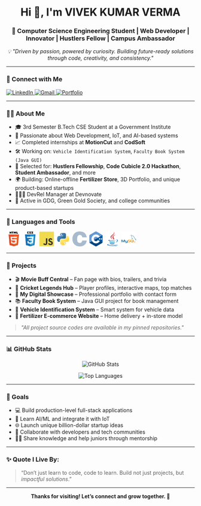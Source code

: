 <h1 align="center">Hi 👋, I'm VIVEK KUMAR VERMA</h1>
<h3 align="center">🚀 Computer Science Engineering Student | Web Developer | Innovator | Hustlers Fellow | Campus Ambassador</h3>

<p align="center">
  <em>💡 "Driven by passion, powered by curiosity. Building future-ready solutions through code, creativity, and consistency."</em>
</p>

---

### 🔗 Connect with Me

<p align="left">
  <a href="https://www.linkedin.com/in/vivekumarverma" target="_blank">
    <img src="https://img.shields.io/badge/LinkedIn-%230077B5.svg?style=for-the-badge&logo=linkedin&logoColor=white" alt="LinkedIn" />
  </a>
  <a href="mailto:vkumarverma670@gmail.com" target="_blank">
    <img src="https://img.shields.io/badge/Gmail-D14836?style=for-the-badge&logo=gmail&logoColor=white" alt="Gmail" />
  </a>
  <a href="https://vivekgitninja.github.io/Port/" target="_blank">
    <img src="https://img.shields.io/badge/Portfolio-%2312100E.svg?style=for-the-badge&logo=github&logoColor=white" alt="Portfolio" />
  </a>
</p>

---

### 🧑‍💻 About Me

- 🎓 3rd Semester B.Tech CSE Student at a Government Institute  
- 🧠 Passionate about Web Development, IoT, and AI-based systems  
- 📈 Completed internships at **MotionCut** and **CodSoft**  
- 🛠️ Working on: `Vehicle Identification System`, `Faculty Book System (Java GUI)`  
- 🌟 Selected for: **Hustlers Fellowship**, **Code Cubicle 2.0 Hackathon**, **Student Ambassador**, and more  
- 🌍 Building: Online-offline **Fertilizer Store**, 3D Portfolio, and unique product-based startups  
- 🧑‍🤝‍🧑 DevRel Manager at Devnovate  
- 📌 Active in GDG, Green Gold Society, and college communities

---

### 🔧 Languages and Tools

<p align="left">
  <img src="https://raw.githubusercontent.com/devicons/devicon/master/icons/html5/html5-original-wordmark.svg" alt="HTML5" width="40" height="40"/> 
  <img src="https://raw.githubusercontent.com/devicons/devicon/master/icons/css3/css3-original-wordmark.svg" alt="CSS3" width="40" height="40"/> 
  <img src="https://raw.githubusercontent.com/devicons/devicon/master/icons/javascript/javascript-original.svg" alt="JavaScript" width="40" height="40"/>
  <img src="https://raw.githubusercontent.com/devicons/devicon/master/icons/python/python-original.svg" alt="Python" width="40" height="40"/> 
  <img src="https://raw.githubusercontent.com/devicons/devicon/master/icons/c/c-original.svg" alt="C" width="40" height="40"/> 
  <img src="https://raw.githubusercontent.com/devicons/devicon/master/icons/cplusplus/cplusplus-original.svg" alt="C++" width="40" height="40"/> 
  <img src="https://raw.githubusercontent.com/devicons/devicon/master/icons/java/java-original.svg" alt="Java" width="40" height="40"/>
  <img src="https://raw.githubusercontent.com/devicons/devicon/master/icons/mysql/mysql-original-wordmark.svg" alt="MySQL" width="40" height="40"/>
</p>

---

### 🚀 Projects

- 🎬 **Movie Buff Central** – Fan page with bios, trailers, and trivia  
- 🏏 **Cricket Legends Hub** – Player profiles, interactive maps, top matches  
- 💼 **My Digital Showcase** – Professional portfolio with contact form  
- 📚 **Faculty Book System** – Java GUI project for book management  
- 🚗 **Vehicle Identification System** – Smart system for vehicle data  
- 🌾 **Fertilizer E-commerce Website** – Home delivery + in-store model  

> _"All project source codes are available in my pinned repositories."_

---

### 📊 GitHub Stats

<p align="center">
  <img src="https://github-readme-stats.vercel.app/api?username=vivekgitninja&show_icons=true&theme=react&locale=en" alt="GitHub Stats" />
</p>
<p align="center">
  <img src="https://github-readme-stats.vercel.app/api/top-langs/?username=vivekgitninja&layout=compact&theme=react" alt="Top Languages" />
</p>

---

### 🎯 Goals

- 💻 Build production-level full-stack applications  
- 🤖 Learn AI/ML and integrate it with IoT  
- 🌐 Launch unique billion-dollar startup ideas  
- 👥 Collaborate with developers and tech communities  
- ✍🏻 Share knowledge and help juniors through mentorship  

---

### ✨ Quote I Live By:

> “Don’t just learn to code, code to learn. Build not just projects, but *impactful solutions*.”

---

<p align="center">
  <b>Thanks for visiting! Let’s connect and grow together. 🚀</b>
</p>
